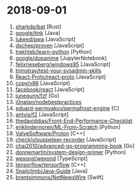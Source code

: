 # 2018-09-01

1. [sharkdp/bat](https://github.com/sharkdp/bat "A cat(1) clone with wings.") [Rust]
2. [google/tink](https://github.com/google/tink "Tink is a multi-language, cross-platform library that provides cryptographic APIs that are secure, easy to use correctly, and hard(er) to misuse.") [Java]
3. [lukeed/pwa](https://github.com/lukeed/pwa "(WIP) Universal PWA Builder") [JavaScript]
4. [dschep/proven](https://github.com/dschep/proven "🔑✅ An alternative to Twitter's verified accounts powered by Keybase.") [JavaScript]
5. [trekhleb/learn-python](https://github.com/trekhleb/learn-python "📚 Playground and cheatsheet for learning Python") [Python]
6. [google/dopamine](https://github.com/google/dopamine "Dopamine is a research framework for fast prototyping of reinforcement learning algorithms.") [JupyterNotebook]
7. [felixrieseberg/windows95](https://github.com/felixrieseberg/windows95 "💩🚀 Windows 95 in Electron. Runs on macOS, Linux, and Windows.") [JavaScript]
8. [trimstray/test-your-sysadmin-skills](https://github.com/trimstray/test-your-sysadmin-skills "A collection of *nix Sysadmin Test Questions and Answers for Interview/Exam (2018 Edition).") 
9. [React-Proto/react-proto](https://github.com/React-Proto/react-proto "React application prototyping tool for developers and designers.") [JavaScript]
10. [copy/v86](https://github.com/copy/v86 "x86 virtualization in JavaScript, running in your browser and NodeJS") [JavaScript]
11. [facebook/react](https://github.com/facebook/react "A declarative, efficient, and flexible JavaScript library for building user interfaces.") [JavaScript]
12. [junegunn/fzf](https://github.com/junegunn/fzf "🌸 A command-line fuzzy finder") [Go]
13. [i0natan/nodebestpractices](https://github.com/i0natan/nodebestpractices "The largest Node.JS best practices list (August 2018)") 
14. [eduard-permyakov/permafrost-engine](https://github.com/eduard-permyakov/permafrost-engine "An OpenGL 3.3 RTS game engine written in C") [C]
15. [antvis/f2](https://github.com/antvis/f2 "📱📈An elegant, interactive and flexible charting library for mobile.") [JavaScript]
16. [thedaviddias/Front-End-Performance-Checklist](https://github.com/thedaviddias/Front-End-Performance-Checklist "🎮 The only Front-End Performance Checklist that runs faster than the others") 
17. [eriklindernoren/ML-From-Scratch](https://github.com/eriklindernoren/ML-From-Scratch "Machine Learning From Scratch. Bare bones Python implementations of machine learning models and algorithms with a focus on accessibility. Aims to cover everything from data mining to deep learning.") [Python]
18. [ValveSoftware/Proton](https://github.com/ValveSoftware/Proton "Compatibility tool for Steam Play based on Wine and additional components") [C++]
19. [checkly/puppeteer-recorder](https://github.com/checkly/puppeteer-recorder "Puppeteer recorder is a Chrome extension that records your browser interactions and generates a Puppeteer script.") [JavaScript]
20. [chai2010/advanced-go-programming-book](https://github.com/chai2010/advanced-go-programming-book "📚 《Go语言高级编程》开源图书，涵盖CGO、Go汇编语言、RPC实现、Protobuf插件实现、Web框架实现、分布式系统等高阶主题") [Go]
21. [donnemartin/system-design-primer](https://github.com/donnemartin/system-design-primer "Learn how to design large-scale systems. Prep for the system design interview. Includes Anki flashcards.") [Python]
22. [wexond/wexond](https://github.com/wexond/wexond "🌐 An extensible web browser with beautiful UI.") [TypeScript]
23. [tensorflow/tensorflow](https://github.com/tensorflow/tensorflow "An Open Source Machine Learning Framework for Everyone") [C++]
24. [Snailclimb/Java-Guide](https://github.com/Snailclimb/Java-Guide "A core knowledge that most Java programmers need to master") [Java]
25. [brentsimmons/NetNewsWire](https://github.com/brentsimmons/NetNewsWire "Feed reader for macOS.") [Swift]
